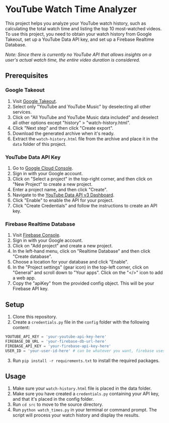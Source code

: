 # YouTube Watch Time Analyzer

This project helps you analyze your YouTube watch history, such as calculating the total watch time and listing the top 10 most-watched videos. To use this project, you need to obtain your watch history from Google Takeout, set up a YouTube Data API key, and set up a Firebase Realtime Database.

_Note: Since there is currently no YouTube API that allows insights on a user's actual watch time, the entire video duration is considered._

## Prerequisites

### Google Takeout

1. Visit [Google Takeout](https://takeout.google.com/settings/takeout).
2. Select only "YouTube and YouTube Music" by deselecting all other services.
3. Click on "All YouTube and YouTube Music data included" and deselect all other options except "history" > "watch-history.html".
4. Click "Next step" and then click "Create export".
5. Download the generated archive when it's ready.
6. Extract the `watch-history.html` file from the archive and place it in the `data` folder of this project.

### YouTube Data API Key

1. Go to [Google Cloud Console](https://console.cloud.google.com/).
2. Sign in with your Google account.
3. Click on "Select a project" in the top-right corner, and then click on "New Project" to create a new project.
4. Enter a project name, and then click "Create".
5. Navigate to the [YouTube Data API v3 Dashboard](https://console.cloud.google.com/apis/library/youtube.googleapis.com).
6. Click "Enable" to enable the API for your project.
7. Click "Create Credentials" and follow the instructions to create an API key.

### Firebase Realtime Database

1. Visit [Firebase Console](https://console.firebase.google.com/).
2. Sign in with your Google account.
3. Click on "Add project" and create a new project.
4. In the left-hand menu, click on "Realtime Database" and then click "Create database".
5. Choose a location for your database and click "Enable".
6. In the "Project settings" (gear icon) in the top-left corner, click on "General" and scroll down to "Your apps". Click on the "</>" icon to add a web app.
7. Copy the "apiKey" from the provided config object. This will be your Firebase API key.

## Setup

1. Clone this repository.
2. Create a `credentials.py` file in the `config` folder with the following content:

```python
YOUTUBE_API_KEY = 'your-youtube-api-key-here'
FIREBASE_DB_URL = 'your-firebase-db-url-here'
FIREBASE_API_KEY = 'your-firebase-api-key-here'
USER_ID = 'your-user-id-here' # can be whatever you want, firebase uses this id as the name for the collection
```

3. Run `pip install -r requirements.txt` to install the required packages.

## Usage

1. Make sure your `watch-history.html` file is placed in the data folder.
2. Make sure you have created a `credentials.py` containing your API key, and that it's placed in the config folder.
3. Run `cd src` to move to the source directory.
3. Run `python watch_times.py` in your terminal or command prompt. The script will process your watch history and display the results.
